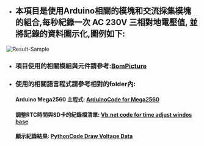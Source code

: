 - ## 本項目是使用Arduino相關的模塊和交流採集模塊的組合,每秒紀錄一次 AC 230V 三相對地電壓值, 並將記錄的資料圖示化,圖例如下:

![Result-Sample](https://github.com/user-attachments/assets/a83a1e0b-a9ec-4cc8-a9c6-5eeed8f5e3b6)

- ### 項目使用的相關模組與元件請參考:[BomPicture](https://github.com/JourdanLin/ComMonitor/tree/89dbd9b4c173ee31d11306e7b64c815685d62aa5/BomPicture)
- ### 使用的相關語言程式請參考相對的folder內:
  #### Arduino Mega2560 主程式: [ArduinoCode for Mega2560](https://github.com/JourdanLin/ComMonitor/tree/2bf0a32ec30a7a59695011f203a120077992d991/ArduinoCode%20for%20Mega2560)
  
  #### 調整RTC時間與SD卡的紀錄檔清單: [Vb.net code for time adjust windos base](https://github.com/JourdanLin/ComMonitor/tree/2bc18fb65460536667b6c9fab408420d131add9c/Vb.net%20code%20for%20time%20adjust%20windos%20base)
  
  #### 顯示紀錄結果: [PythonCode Draw Voltage Data](https://github.com/JourdanLin/ComMonitor/tree/6ae984b05f0030d50d8adb40418847cc4ec5af41/DrawVoltageDataPythonCode)
  
